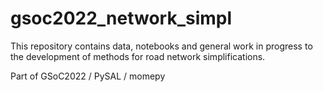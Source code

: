 # gsoc2022_network_simpl
This repository contains data, notebooks and general work in progress to the development of methods for road network simplifications.

Part of GSoC2022 / PySAL / momepy
